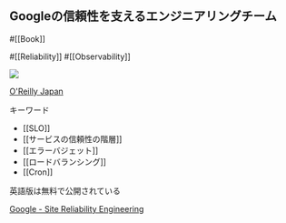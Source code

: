 ## Googleの信頼性を支えるエンジニアリングチーム

#[[Book]]

#[[Reliability]] #[[Observability]]

![](https://www.oreilly.co.jp/books/images/picture_large978-4-87311-791-1.jpeg)

[O'Reilly Japan](https://www.oreilly.co.jp/books/9784873117911/)

キーワード
- [[SLO]]
- [[サービスの信頼性の階層]]
- [[エラーバジェット]]
- [[ロードバランシング]]
- [[Cron]]

英語版は無料で公開されている

[Google - Site Reliability Engineering](https://sre.google/sre-book/table-of-contents/)